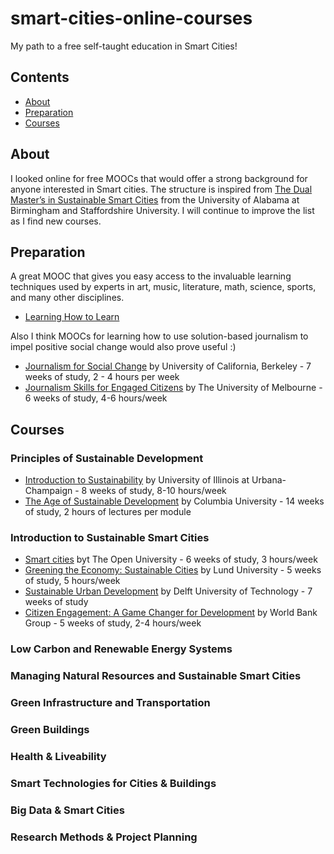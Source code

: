 # smart-cities-online-courses
My path to a free self-taught education in Smart Cities!

## Contents

- [About](#about)
- [Preparation](#preparation)
- [Courses](#courses)

## About

I looked online for free MOOCs that would offer a strong background for anyone interested in Smart cities. The structure is inspired from [The Dual Master’s in Sustainable Smart Cities](http://www.staffs.ac.uk/postgraduate/smartcities/programmedetails/) from the University of Alabama at Birmingham and Staffordshire University. I will continue to improve the list as I find new courses.

## Preparation

A great MOOC that gives you easy access to the invaluable learning techniques used by experts in art, music, literature, math, science, sports, and many other disciplines. 

- [Learning How to Learn](https://www.coursera.org/learn/learning-how-to-learn)

Also I think MOOCs for learning how to use solution-based journalism to impel positive social change would also prove useful :)

- [Journalism for Social Change](https://www.edx.org/course/journalism-social-change-uc-berkeleyx-j4sc101x-0) by University of California, Berkeley - 7 weeks of study, 2 - 4 hours per week
- [Journalism Skills for Engaged Citizens](https://www.coursera.org/learn/journalism-skills) by The University of Melbourne - 6 weeks of study, 4-6 hours/week

## Courses

### Principles of Sustainable Development

- [Introduction to Sustainability](https://www.coursera.org/learn/sustainability/) by University of Illinois at Urbana-Champaign - 8 weeks of study, 8-10 hours/week
- [The Age of Sustainable Development](https://www.coursera.org/learn/sustainable-development) by Columbia University - 14 weeks of study, 2 hours of lectures per module

### Introduction to Sustainable Smart Cities

- [Smart cities](https://www.futurelearn.com/courses/smart-cities) byt The Open University - 6 weeks of study, 3 hours/week
- [Greening the Economy: Sustainable Cities](https://www.coursera.org/learn/gte-sustainable-cities/) by Lund University - 5 weeks of study, 5 hours/week
- [Sustainable Urban Development](https://courses.edx.org/courses/course-v1:DelftWageningenX+AMS.URB.1x+1T2016/info) by Delft University of Technology - 7 weeks of study
- [Citizen Engagement: A Game Changer for Development](https://www.edx.org/course/citizen-engagement-game-changer-wbgx-ce01x) by World Bank Group  - 5 weeks of study, 2-4 hours/week 

### Low Carbon and Renewable Energy Systems 
  
### Managing Natural Resources and Sustainable Smart Cities 

### Green Infrastructure and Transportation

### Green Buildings
 
### Health & Liveability

### Smart Technologies for Cities & Buildings

### Big Data & Smart Cities
  
### Research Methods & Project Planning

